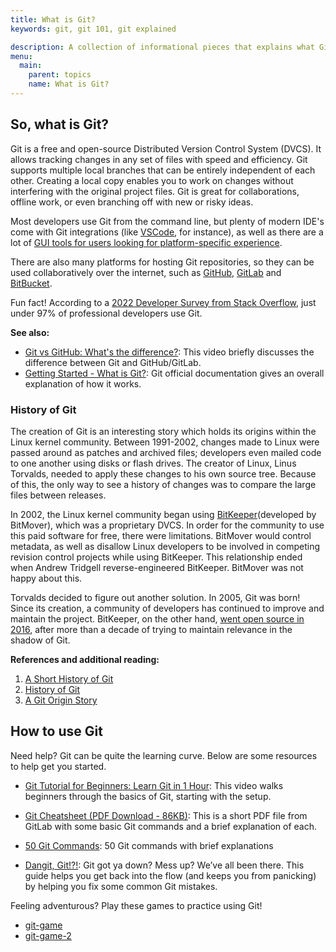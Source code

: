 ```yaml
---
title: What is Git?
keywords: git, git 101, git explained

description: A collection of informational pieces that explains what Git is.
menu:
  main:
    parent: topics
    name: What is Git?
---
```


## So, what is Git?


Git is a free and open-source Distributed Version Control System (DVCS). It allows tracking changes in any set of files with speed and efficiency. Git supports multiple local branches that can be entirely independent of each other. Creating a local copy enables you to work on changes without interfering with the original project files. Git is great for collaborations, offline work, or even branching off with new or risky ideas. 

Most developers use Git from the command line, but plenty of modern IDE's come with Git integrations (like [VSCode](https://code.visualstudio.com/docs/sourcecontrol/overview), for instance), as well as there are a lot of [GUI tools for users looking for platform-specific experience](https://git-scm.com/downloads/guis/).

There are also many platforms for hosting Git repositories, so they can be used collaboratively over the internet, such as [GitHub](https://github.com/), [GitLab](https://about.gitlab.com/) and [BitBucket](https://bitbucket.org/).


Fun fact! According to a [2022 Developer Survey from Stack Overflow](https://survey.stackoverflow.co/2022/#section-version-control-version-control-systems), just under 97% of professional developers use Git. 

**See also:**

* [Git vs GitHub: What's the difference?](https://www.youtube.com/watch?v=wpISo9TNjfU&ab_channel=IBMTechnology): This video briefly discusses the difference between Git and GitHub/GitLab.
* [Getting Started - What is Git?](https://www.git-scm.com/book/en/v2/Getting-Started-What-is-Git%3F): Git official documentation gives an overall explanation of how it works.

### History of Git

The creation of Git is an interesting story which holds its origins within the Linux kernel community. Between 1991-2002, changes made to Linux were passed around as patches and archived files; developers even mailed code to one another using disks or flash drives. The creator of Linux, Linus Torvalds, needed to apply these changes to his own source tree. Because of this, the only way to see a history of changes was to compare the large files between releases. 

In 2002, the Linux kernel community began using [BitKeeper](http://www.bitkeeper.org/)(developed by BitMover), which was a proprietary DVCS. In order for the community to use this paid software for free, there were limitations. BitMover would control metadata, as well as disallow Linux developers to be involved in competing revision control projects while using BitKeeper. This relationship ended when Andrew Tridgell reverse-engineered BitKeeper. BitMover was not happy about this.


Torvalds decided to figure out another solution. In 2005, Git was born! Since its creation, a community of developers has continued to improve and maintain the project. BitKeeper, on the other hand, [went open source in 2016](https://lwn.net/Articles/686986/), after more than a decade of trying to maintain relevance in the shadow of Git.


**References and additional reading:**  
1. [A Short History of Git](https://git-scm.com/book/en/v2/Getting-Started-A-Short-History-of-Git)
2. [History of Git](https://www.geeksforgeeks.org/history-of-git/)
3. [A Git Origin Story](https://www.linuxjournal.com/content/git-origin-story)

## How to use Git

Need help? Git can be quite the learning curve. Below are some resources to help get you started.

* [Git Tutorial for Beginners: Learn Git in 1 Hour](https://www.youtube.com/watch?v=8JJ101D3knE&ab_channel=ProgrammingwithMosh): This video walks beginners through the basics of Git, starting with the setup.

* [Git Cheatsheet (PDF Download - 86KB)](https://about.gitlab.com/images/press/git-cheat-sheet.pdf): This is a short PDF file from GitLab with some basic Git commands and a brief explanation of each.
* [50 Git Commands](https://www.freecodecamp.org/news/git-cheat-sheet/): 50 Git commands with brief explanations
* [Dangit, Git!?!](https://dangitgit.com/en): Git got ya down? Mess up? We’ve all been there. This guide helps you get back into the flow (and keeps you from panicking) by helping you fix some common Git mistakes.

Feeling adventurous? Play these games to practice using Git! 

* [git-game](https://github.com/git-game/git-game)
* [git-game-2](https://github.com/git-game/git-game-v2)
